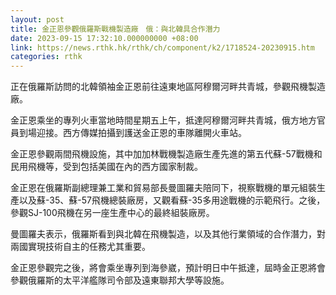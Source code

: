 ```yaml
---
layout: post
title: 金正恩參觀俄羅斯戰機製造廠　俄：與北韓具合作潛力
date: 2023-09-15 17:32:10.000000000 +08:00
link: https://news.rthk.hk/rthk/ch/component/k2/1718524-20230915.htm
categories: rthk
---
```


正在俄羅斯訪問的北韓領袖金正恩前往遠東地區阿穆爾河畔共青城，參觀飛機製造廠。

金正恩乘坐的專列火車當地時間星期五上午，抵達阿穆爾河畔共青城，俄方地方官員到場迎接。西方傳媒拍攝到護送金正恩的車隊離開火車站。

金正恩參觀兩間飛機設施，其中加加林戰機製造廠生產先進的第五代蘇-57戰機和民用飛機等，受到包括美國在內的西方國家制裁。

金正恩在俄羅斯副總理兼工業和貿易部長曼圖羅夫陪同下，視察戰機的單元組裝生產以及蘇-35、蘇-57飛機總裝廠房，又觀看蘇-35多用途戰機的示範飛行。之後，參觀SJ-100飛機在另一座生產中心的最終組裝廠房。

曼圖羅夫表示，俄羅斯看到與北韓在飛機製造，以及其他行業領域的合作潛力，對兩國實現技術自主的任務尤其重要。 

金正恩參觀完之後，將會乘坐專列到海參崴，預計明日中午抵達，屆時金正恩將會參觀俄羅斯的太平洋艦隊司令部及遠東聯邦大學等設施。
